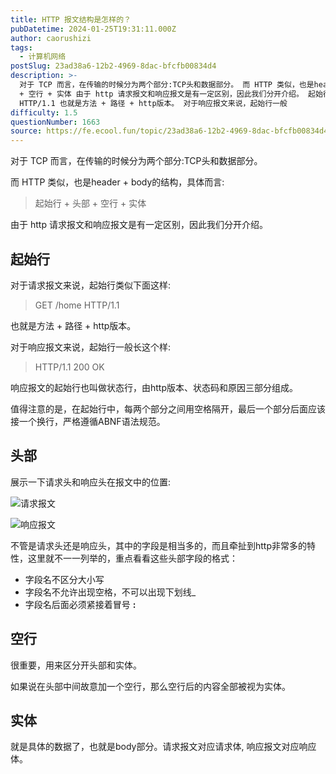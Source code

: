 ```yaml
---
title: HTTP 报文结构是怎样的？
pubDatetime: 2024-01-25T19:31:11.000Z
author: caorushizi
tags:
  - 计算机网络
postSlug: 23ad38a6-12b2-4969-8dac-bfcfb00834d4
description: >-
  对于 TCP 而言，在传输的时候分为两个部分:TCP头和数据部分。 而 HTTP 类似，也是header + body的结构，具体而言: 起始行 + 头部
  + 空行 + 实体 由于 http 请求报文和响应报文是有一定区别，因此我们分开介绍。 起始行 对于请求报文来说，起始行类似下面这样: GET /home
  HTTP/1.1 也就是方法 + 路径 + http版本。 对于响应报文来说，起始行一般
difficulty: 1.5
questionNumber: 1663
source: https://fe.ecool.fun/topic/23ad38a6-12b2-4969-8dac-bfcfb00834d4
---
```


对于 TCP 而言，在传输的时候分为两个部分:TCP头和数据部分。

而 HTTP 类似，也是header + body的结构，具体而言:

> 起始行 + 头部 + 空行 + 实体

由于 http 请求报文和响应报文是有一定区别，因此我们分开介绍。

## 起始行

对于请求报文来说，起始行类似下面这样:

> GET /home HTTP/1.1

也就是方法 + 路径 + http版本。

对于响应报文来说，起始行一般长这个样:

> HTTP/1.1 200 OK

响应报文的起始行也叫做状态行，由http版本、状态码和原因三部分组成。

值得注意的是，在起始行中，每两个部分之间用空格隔开，最后一个部分后面应该接一个换行，严格遵循ABNF语法规范。

## 头部

展示一下请求头和响应头在报文中的位置:

![请求报文](https://static.ecool.fun//article/3821b8ee-153c-401f-94fd-623db5b8294e.png)

![响应报文](https://static.ecool.fun//article/8ffdcd99-d3c3-4366-ab9f-080e690cf2fc.png)

不管是请求头还是响应头，其中的字段是相当多的，而且牵扯到http非常多的特性，这里就不一一列举的，重点看看这些头部字段的格式：

- 字段名不区分大小写
- 字段名不允许出现空格，不可以出现下划线\_
- 字段名后面必须紧接着冒号 **:**

## 空行

很重要，用来区分开头部和实体。

如果说在头部中间故意加一个空行，那么空行后的内容全部被视为实体。

## 实体

就是具体的数据了，也就是body部分。请求报文对应请求体, 响应报文对应响应体。
